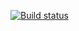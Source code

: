 [![Build status](https://ci.appveyor.com/api/projects/status/icmgjhe5jxjy5qqp/branch/main?svg=true)](https://ci.appveyor.com/project/KiraMatsenko/testmode/branch/main)

